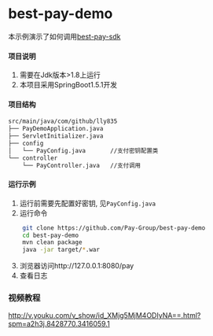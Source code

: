 # best-pay-demo
本示例演示了如何调用[best-pay-sdk](https://github.com/Pay-Group/best-pay-sdk)

#### 项目说明
1. 需要在Jdk版本>1.8上运行
2. 本项目采用SpringBoot1.5.1开发

#### 项目结构
```bash
src/main/java/com/github/lly835
├── PayDemoApplication.java    
├── ServletInitializer.java
├── config
│   └── PayConfig.java       //支付密钥配置类
└── controller
    └── PayController.java   //支付调用
```

#### 运行示例
1. 运行前需要先配置好密钥, 见`PayConfig.java`
2. 运行命令
```bash
    git clone https://github.com/Pay-Group/best-pay-demo
    cd best-pay-demo
    mvn clean package
    java -jar target/*.war
```
3. 浏览器访问http://127.0.0.1:8080/pay
4. 查看日志

### 视频教程
   http://v.youku.com/v_show/id_XMjg5MjM4ODIyNA==.html?spm=a2h3j.8428770.3416059.1 
